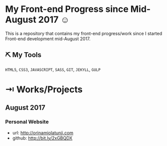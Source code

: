 # My Front-end Progress since Mid-August 2017 &#9786;

This is a repository that contains my front-end progress/work since I started Front-end development mid-August 2017. 

## &#9935; My Tools

`HTML5`, `CSS3`, `JAVASCRIPT`, `SASS`, `GIT`, `JEKYLL`, `GULP`

# &#8677; Works/Projects
##  August 2017
### Personal Website
  - url: http://orinamiolatunji.com 
  - github: http://bit.ly/2xGBQDX

